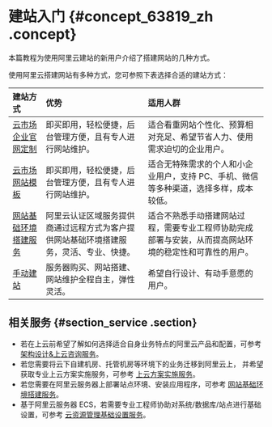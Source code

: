 # 建站入门 {#concept_63819_zh .concept}

本篇教程为使用阿里云建站的新用户介绍了搭建网站的几种方式。

使用阿里云搭建网站有多种方式，您可参照下表选择合适的建站方式：

|建站方式|优势|适用人群|
|:---|:-|:---|
|[云市场企业官网定制](https://market.aliyun.com/jianzhan#guid-883652)|即买即用，轻松便捷，后台管理方便，且有专人进行网站维护。|适合看重网站个性化、预算相对充足、希望节省人力、使用需求迫切的企业用户。|
|[云市场网站模板](https://market.aliyun.com/templateList)|即买即用，轻松便捷，后台管理方便，且有专人进行网站维护。|适合无特殊需求的个人和小企业用户，支持 PC、手机、微信等多种渠道，选择多样，成本较低。|
|[网站基础环境搭建服务](https://www.aliyun.com/support/quyu/huanjingdajian)|阿里云认证区域服务提供商通过远程方式为客户提供网站基础环境搭建服务，灵活、专业、快捷。|适合不熟悉手动搭建网站过程，需要专业工程师协助完成部署与安装，从而提高网站环境的稳定性和可靠性的用户。|
|[手动建站](cn.zh-CN/建站教程/手动建站.md#)|服务器购买、网站搭建、网站维护全程自主，弹性灵活。|希望自行设计、有动手意愿的用户。|

## 相关服务 {#section_service .section}

-   若在上云前希望了解如何选择适合自身业务特点的阿里云产品和配置，可参考 [架构设计&上云咨询服务](https://www.aliyun.com/support/quyu/zixun)。
-   若您需要将云下自建机房、托管机房等环境下的业务迁移到阿里云上， 并希望获取专业上云方案实施服务，可参考 [上云方案实施服务](https://www.aliyun.com/support/quyu/qianyi)。
-   若您需要在阿里云服务器上部署站点环境、安装应用程序，可参考 [网站基础环境搭建服务](https://www.aliyun.com/support/quyu/huanjingdajian)。
-   基于阿里云服务器 ECS，若需要专业工程师协助对系统/数据库/站点进行基础设置，可参考 [云资源管理基础设置服务](https://www.aliyun.com/support/quyu/jichushezhi)。

